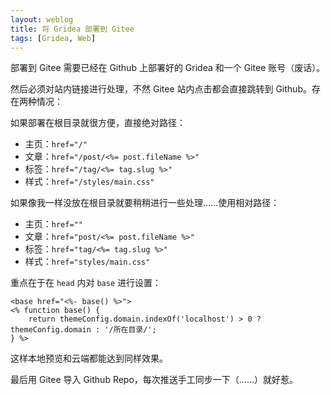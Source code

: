 ```yaml
---
layout: weblog
title: 将 Gridea 部署到 Gitee
tags: [Gridea, Web]
---
```


部署到 Gitee 需要已经在 Github 上部署好的 Gridea 和一个 Gitee 账号（废话）。 <!-- more -->

然后必须对站内链接进行处理，不然 Gitee 站内点击都会直接跳转到 Github。存在两种情况：

如果部署在根目录就很方便，直接绝对路径：

- 主页：`href="/"`
- 文章：`href="/post/<%= post.fileName %>"`
- 标签：`href="/tag/<%= tag.slug %>"`
- 样式：`href="/styles/main.css"`

如果像我一样没放在根目录就要稍稍进行一些处理……使用相对路径：

- 主页：`href=""`
- 文章：`href="post/<%= post.fileName %>"`
- 标签：`href="tag/<%= tag.slug %>"`
- 样式：`href="styles/main.css"`

重点在于在 `head` 内对 `base` 进行设置：

```
<base href="<%- base() %>">
<% function base() {
	return themeConfig.domain.indexOf('localhost') > 0 ? themeConfig.domain : '/所在目录/';
} %>
```

这样本地预览和云端都能达到同样效果。

最后用 Gitee 导入 Github Repo，每次推送手工同步一下（……）就好惹。
